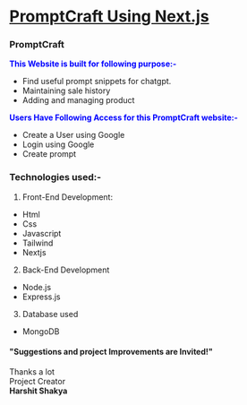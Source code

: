 # [PromptCraft Using Next.js ](https://prompt-liart-six.vercel.app/)
### PromptCraft
<span style="color:blue">**This Website is built for following purpose:-**</span>
- Find useful prompt snippets for chatgpt.
- Maintaining sale history
- Adding and managing product 


<span style="color:blue">**Users Have Following Access for this PromptCraft website:-**</span>
- Create a User using Google
- Login using Google
- Create prompt

### Technologies used:-
1. Front-End Development:
- Html
- Css
- Javascript
- Tailwind
- Nextjs

2. Back-End Development
- Node.js
- Express.js

3. Database used
- MongoDB



#### "Suggestions and project Improvements are Invited!"

<bold>Thanks a lot</bold><br/>
Project Creator<br/>
<b>Harshit Shakya</b>
                                                                                                         

